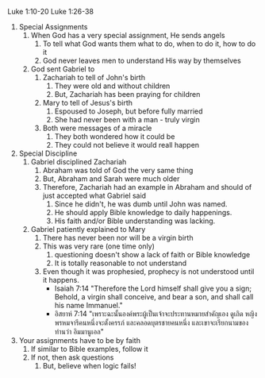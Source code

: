Luke 1:10-20
Luke 1:26-38

1. Special Assignments
    1. When God has a very special assignment, He sends angels
        1. To tell what God wants them what to do, when to do it, how to do it
        2. God never leaves men to understand His way by themselves
    2. God sent Gabriel to
        1. Zachariah to tell of John's birth
            1. They were old and without children
            2. But, Zachariah has been praying for children
        2. Mary to tell of Jesus's birth
            1. Espoused to Joseph, but before fully married
            2. She had never been with a man - truly virgin
        3. Both were messages of a miracle
            1. They both wondered how it could be
            2. They could not believe it would reall happen
2. Special Discipline
    1. Gabriel disciplined Zachariah
        1. Abraham was told of God the very same thing
        2. But, Abraham and Sarah were much older
        3. Therefore, Zachariah had an example in Abraham and should of just accepted what Gabriel said
            1. Since he didn't, he was dumb until John was named.
            2. He should apply Bible knowledge to daily happenings.
            3. His faith and/or Bible understanding was lacking.
    2. Gabriel patiently explained to Mary
        1. There has never been nor will be a virgin birth
        2. This was very rare (one time only) 
            1. questioning doesn't show a lack of faith or Bible knowledge
            2. It is totally reasonable to not understand
        3. Even though it was prophesied, prophecy is not understood until it happens.
            - Isaiah 7:14 "Therefore the Lord himself shall give you a sign; Behold, a virgin shall conceive, and bear a son, and shall call his name Immanuel."
            - อิสยาห์ 7:14 "เพราะฉะนั้นองค์พระผู้เป็นเจ้าจะประทานหมายสำคัญเอง ดูเถิด หญิงพรหมจารีคนหนึ่งจะตั้งครรภ์ และคลอดบุตรชายคนหนึ่ง และเขาจะเรียกนามของท่านว่า อิมมานูเอล"
3. Your assignments have to be by faith
    1. If similar to Bible examples, follow it
    2. If not, then ask questions
        1. But, believe when logic fails!
